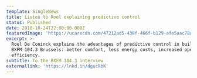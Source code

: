 ```yaml
---
template: SingleNews
title: Listen to Roel explaining predictive control
status: Published
date: 2018-10-24T22:00:00.000Z
featuredImage: 'https://ucarecdn.com/47212ad5-438f-466f-b129-afe5aac78aa0/-/preview/'
excerpt: >-
  Roel De Coninck explains the advantages of predictive control in buildings on
  BXFM 104.3 Brussels: better comfort, less energy costs, increased operational
  efficiency.
subtitle: To the BXFM 104.3 interview
externallink: 'https://lnkd.in/dgucRbK'
---
```


